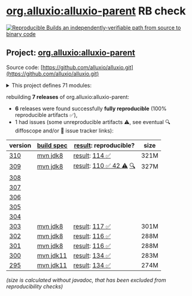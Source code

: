 [org.alluxio:alluxio-parent](https://central.sonatype.com/artifact/org.alluxio/alluxio-parent/versions) RB check
=======

[![Reproducible Builds](https://reproducible-builds.org/images/logos/rb.svg) an independently-verifiable path from source to binary code](https://reproducible-builds.org/)

## Project: [org.alluxio:alluxio-parent](https://central.sonatype.com/artifact/org.alluxio/alluxio-parent/versions)

Source code: [https://github.com/alluxio/alluxio.git](https://github.com/alluxio/alluxio.git)

<details><summary>This project defines 71 modules:</summary>

* [org.alluxio:alluxio-assembly](https://central.sonatype.com/artifact/org.alluxio/alluxio-assembly/310)
* [org.alluxio:alluxio-assembly-client](https://central.sonatype.com/artifact/org.alluxio/alluxio-assembly-client/310)
* [org.alluxio:alluxio-assembly-server](https://central.sonatype.com/artifact/org.alluxio/alluxio-assembly-server/310)
* [org.alluxio:alluxio-common](https://central.sonatype.com/artifact/org.alluxio/alluxio-common/310)
* [org.alluxio:alluxio-core](https://central.sonatype.com/artifact/org.alluxio/alluxio-core/310)
* [org.alluxio:alluxio-core-client](https://central.sonatype.com/artifact/org.alluxio/alluxio-core-client/310)
* [org.alluxio:alluxio-core-client-fs](https://central.sonatype.com/artifact/org.alluxio/alluxio-core-client-fs/310)
* [org.alluxio:alluxio-core-client-hdfs](https://central.sonatype.com/artifact/org.alluxio/alluxio-core-client-hdfs/310)
* [org.alluxio:alluxio-core-client-hdfs3](https://central.sonatype.com/artifact/org.alluxio/alluxio-core-client-hdfs3/310)
* [org.alluxio:alluxio-core-common](https://central.sonatype.com/artifact/org.alluxio/alluxio-core-common/310)
* [org.alluxio:alluxio-core-server](https://central.sonatype.com/artifact/org.alluxio/alluxio-core-server/310)
* [org.alluxio:alluxio-core-server-common](https://central.sonatype.com/artifact/org.alluxio/alluxio-core-server-common/310)
* [org.alluxio:alluxio-core-server-master](https://central.sonatype.com/artifact/org.alluxio/alluxio-core-server-master/310)
* [org.alluxio:alluxio-core-server-proxy](https://central.sonatype.com/artifact/org.alluxio/alluxio-core-server-proxy/310)
* [org.alluxio:alluxio-core-server-worker](https://central.sonatype.com/artifact/org.alluxio/alluxio-core-server-worker/310)
* [org.alluxio:alluxio-core-transport](https://central.sonatype.com/artifact/org.alluxio/alluxio-core-transport/310)
* [org.alluxio:alluxio-dora](https://central.sonatype.com/artifact/org.alluxio/alluxio-dora/310)
* [org.alluxio:alluxio-examples](https://central.sonatype.com/artifact/org.alluxio/alluxio-examples/310)
* [org.alluxio:alluxio-integration](https://central.sonatype.com/artifact/org.alluxio/alluxio-integration/310)
* [org.alluxio:alluxio-integration-fuse](https://central.sonatype.com/artifact/org.alluxio/alluxio-integration-fuse/310)
* [org.alluxio:alluxio-integration-jnifuse](https://central.sonatype.com/artifact/org.alluxio/alluxio-integration-jnifuse/310)
* [org.alluxio:alluxio-integration-jnifuse-fs](https://central.sonatype.com/artifact/org.alluxio/alluxio-integration-jnifuse-fs/310)
* [org.alluxio:alluxio-integration-jnifuse-native](https://central.sonatype.com/artifact/org.alluxio/alluxio-integration-jnifuse-native/310)
* [org.alluxio:alluxio-integration-tools](https://central.sonatype.com/artifact/org.alluxio/alluxio-integration-tools/310)
* [org.alluxio:alluxio-integration-tools-hms](https://central.sonatype.com/artifact/org.alluxio/alluxio-integration-tools-hms/310)
* [org.alluxio:alluxio-integration-tools-validation](https://central.sonatype.com/artifact/org.alluxio/alluxio-integration-tools-validation/310)
* [org.alluxio:alluxio-job](https://central.sonatype.com/artifact/org.alluxio/alluxio-job/310)
* [org.alluxio:alluxio-job-client](https://central.sonatype.com/artifact/org.alluxio/alluxio-job-client/310)
* [org.alluxio:alluxio-job-common](https://central.sonatype.com/artifact/org.alluxio/alluxio-job-common/310)
* [org.alluxio:alluxio-job-server](https://central.sonatype.com/artifact/org.alluxio/alluxio-job-server/310)
* [org.alluxio:alluxio-microbench](https://central.sonatype.com/artifact/org.alluxio/alluxio-microbench/310)
* [org.alluxio:alluxio-minicluster](https://central.sonatype.com/artifact/org.alluxio/alluxio-minicluster/310)
* [org.alluxio:alluxio-parent](https://central.sonatype.com/artifact/org.alluxio/alluxio-parent/310)
* [org.alluxio:alluxio-shaded](https://central.sonatype.com/artifact/org.alluxio/alluxio-shaded/310)
* [org.alluxio:alluxio-shaded-client](https://central.sonatype.com/artifact/org.alluxio/alluxio-shaded-client/310)
* [org.alluxio:alluxio-shaded-hadoop3-client](https://central.sonatype.com/artifact/org.alluxio/alluxio-shaded-hadoop3-client/310)
* [org.alluxio:alluxio-shell](https://central.sonatype.com/artifact/org.alluxio/alluxio-shell/310)
* [org.alluxio:alluxio-stress](https://central.sonatype.com/artifact/org.alluxio/alluxio-stress/310)
* [org.alluxio:alluxio-stress-common](https://central.sonatype.com/artifact/org.alluxio/alluxio-stress-common/310)
* [org.alluxio:alluxio-stress-shell](https://central.sonatype.com/artifact/org.alluxio/alluxio-stress-shell/310)
* [org.alluxio:alluxio-table](https://central.sonatype.com/artifact/org.alluxio/alluxio-table/310)
* [org.alluxio:alluxio-table-base](https://central.sonatype.com/artifact/org.alluxio/alluxio-table-base/310)
* [org.alluxio:alluxio-table-client](https://central.sonatype.com/artifact/org.alluxio/alluxio-table-client/310)
* [org.alluxio:alluxio-table-server](https://central.sonatype.com/artifact/org.alluxio/alluxio-table-server/310)
* [org.alluxio:alluxio-table-server-common](https://central.sonatype.com/artifact/org.alluxio/alluxio-table-server-common/310)
* [org.alluxio:alluxio-table-server-master](https://central.sonatype.com/artifact/org.alluxio/alluxio-table-server-master/310)
* [org.alluxio:alluxio-table-server-underdb](https://central.sonatype.com/artifact/org.alluxio/alluxio-table-server-underdb/310)
* [org.alluxio:alluxio-table-server-underdb-glue](https://central.sonatype.com/artifact/org.alluxio/alluxio-table-server-underdb-glue/310)
* [org.alluxio:alluxio-table-server-underdb-hive](https://central.sonatype.com/artifact/org.alluxio/alluxio-table-server-underdb-hive/310)
* [org.alluxio:alluxio-table-shell](https://central.sonatype.com/artifact/org.alluxio/alluxio-table-shell/310)
* [org.alluxio:alluxio-tests](https://central.sonatype.com/artifact/org.alluxio/alluxio-tests/310)
* [org.alluxio:alluxio-tests-integration](https://central.sonatype.com/artifact/org.alluxio/alluxio-tests-integration/310)
* [org.alluxio:alluxio-tests-testcontainers](https://central.sonatype.com/artifact/org.alluxio/alluxio-tests-testcontainers/310)
* [org.alluxio:alluxio-underfs](https://central.sonatype.com/artifact/org.alluxio/alluxio-underfs/310)
* [org.alluxio:alluxio-underfs-abfs](https://central.sonatype.com/artifact/org.alluxio/alluxio-underfs-abfs/310)
* [org.alluxio:alluxio-underfs-adl](https://central.sonatype.com/artifact/org.alluxio/alluxio-underfs-adl/310)
* [org.alluxio:alluxio-underfs-cephfs](https://central.sonatype.com/artifact/org.alluxio/alluxio-underfs-cephfs/310)
* [org.alluxio:alluxio-underfs-cephfs-hadoop](https://central.sonatype.com/artifact/org.alluxio/alluxio-underfs-cephfs-hadoop/310)
* [org.alluxio:alluxio-underfs-cos](https://central.sonatype.com/artifact/org.alluxio/alluxio-underfs-cos/310)
* [org.alluxio:alluxio-underfs-cosn](https://central.sonatype.com/artifact/org.alluxio/alluxio-underfs-cosn/310)
* [org.alluxio:alluxio-underfs-gcs](https://central.sonatype.com/artifact/org.alluxio/alluxio-underfs-gcs/310)
* [org.alluxio:alluxio-underfs-hdfs](https://central.sonatype.com/artifact/org.alluxio/alluxio-underfs-hdfs/310)
* [org.alluxio:alluxio-underfs-kodo](https://central.sonatype.com/artifact/org.alluxio/alluxio-underfs-kodo/310)
* [org.alluxio:alluxio-underfs-local](https://central.sonatype.com/artifact/org.alluxio/alluxio-underfs-local/310)
* [org.alluxio:alluxio-underfs-obs](https://central.sonatype.com/artifact/org.alluxio/alluxio-underfs-obs/310)
* [org.alluxio:alluxio-underfs-oss](https://central.sonatype.com/artifact/org.alluxio/alluxio-underfs-oss/310)
* [org.alluxio:alluxio-underfs-ozone](https://central.sonatype.com/artifact/org.alluxio/alluxio-underfs-ozone/310)
* [org.alluxio:alluxio-underfs-s3a](https://central.sonatype.com/artifact/org.alluxio/alluxio-underfs-s3a/310)
* [org.alluxio:alluxio-underfs-swift](https://central.sonatype.com/artifact/org.alluxio/alluxio-underfs-swift/310)
* [org.alluxio:alluxio-underfs-wasb](https://central.sonatype.com/artifact/org.alluxio/alluxio-underfs-wasb/310)
* [org.alluxio:alluxio-underfs-web](https://central.sonatype.com/artifact/org.alluxio/alluxio-underfs-web/310)
</details>

rebuilding **7 releases** of org.alluxio:alluxio-parent:
- **6** releases were found successfully **fully reproducible** (100% reproducible artifacts :white_check_mark:),
- 1 had issues (some unreproducible artifacts :warning:, see eventual :mag: diffoscope and/or :memo: issue tracker links):

| version | [build spec](/BUILDSPEC.md) | [result](https://reproducible-builds.org/docs/jvm/): reproducible? | size |
| -- | --------- | ------ | -- |
| [310](https://central.sonatype.com/artifact/org.alluxio/alluxio-parent/310/pom) | [mvn jdk8](alluxio-310.buildspec) | [result](alluxio-parent-310.buildinfo): [114 :white_check_mark: ](alluxio-parent-310.buildcompare) | 321M |
| [309](https://central.sonatype.com/artifact/org.alluxio/alluxio-parent/309/pom) | [mvn jdk8](alluxio-309.buildspec) | [result](alluxio-parent-309.buildinfo): [110 :white_check_mark:  42 :warning:](alluxio-parent-309.buildcompare) [:mag:](alluxio-parent-309.diffoscope) | 327M |
| [308](https://central.sonatype.com/artifact/org.alluxio/alluxio-parent/308/pom) | | | |
| [307](https://central.sonatype.com/artifact/org.alluxio/alluxio-parent/307/pom) | | | |
| [306](https://central.sonatype.com/artifact/org.alluxio/alluxio-parent/306/pom) | | | |
| [305](https://central.sonatype.com/artifact/org.alluxio/alluxio-parent/305/pom) | | | |
| [304](https://central.sonatype.com/artifact/org.alluxio/alluxio-parent/304/pom) | | | |
| [303](https://central.sonatype.com/artifact/org.alluxio/alluxio-parent/303/pom) | [mvn jdk8](alluxio-303.buildspec) | [result](alluxio-parent-303.buildinfo): [117 :white_check_mark: ](alluxio-parent-303.buildcompare) | 301M |
| [302](https://central.sonatype.com/artifact/org.alluxio/alluxio-parent/302/pom) | [mvn jdk8](alluxio-302.buildspec) | [result](alluxio-parent-302.buildinfo): [116 :white_check_mark: ](alluxio-parent-302.buildcompare) | 288M |
| [301](https://central.sonatype.com/artifact/org.alluxio/alluxio-parent/301/pom) | [mvn jdk8](alluxio-301.buildspec) | [result](alluxio-parent-301.buildinfo): [116 :white_check_mark: ](alluxio-parent-301.buildcompare) | 288M |
| [300](https://central.sonatype.com/artifact/org.alluxio/alluxio-parent/300/pom) | [mvn jdk11](alluxio-300.buildspec) | [result](alluxio-parent-300.buildinfo): [134 :white_check_mark: ](alluxio-parent-300.buildcompare) | 283M |
| [295](https://central.sonatype.com/artifact/org.alluxio/alluxio-parent/295/pom) | [mvn jdk11](alluxio-295.buildspec) | [result](alluxio-parent-295.buildinfo): [134 :white_check_mark: ](alluxio-parent-295.buildcompare) | 274M |

<i>(size is calculated without javadoc, that has been excluded from reproducibility checks)</i>
